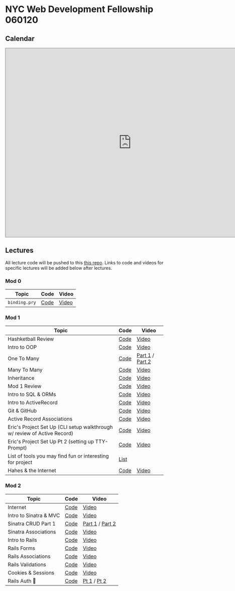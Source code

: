 # NYC Web Development Fellowship 060120

## Calendar
<iframe src="https://calendar.google.com/calendar/b/1/embed?height=600&amp;wkst=1&amp;bgcolor=%23ffffff&amp;ctz=America%2FNew_York&amp;src=ZmxhdGlyb25zY2hvb2wuY29tX2FidWZrMHRmMzZ0Z2J2NzdxMnY0OHM4NDBrQGdyb3VwLmNhbGVuZGFyLmdvb2dsZS5jb20&amp;src=ZmxhdGlyb25zY2hvb2wuY29tX2JlYXQ4Y3BlbTlwamxyZHRjazk4bW03YXFvQGdyb3VwLmNhbGVuZGFyLmdvb2dsZS5jb20&amp;src=ZW4udXNhI2hvbGlkYXlAZ3JvdXAudi5jYWxlbmRhci5nb29nbGUuY29t&amp;color=%23EF6C00&amp;color=%23EF6C00&amp;color=%230B8043&amp;mode=WEEK" style="border:solid 1px #777" width="800" height="600" frameborder="0" scrolling="no"></iframe>

## Lectures
All lecture code will be pushed to this [this repo](https://github.com/learn-co-students/nyc04-seng-ft-053120). Links to code and videos for specific lectures will be added below after lectures.

### Mod 0
| Topic            | Code                | Video                |
| -----            | ----                | -----                |
| `binding.pry` | [Code](https://github.com/learn-co-students/nyc04-seng-ft-053120/tree/master/00-binding-pry) | [Video](https://wework.zoom.com/rec/play/upAtf-mqrD83GYWT5QSDAfV8W9S8Jqqs1SBP8vcJzRq9WiYHNVaub7EWMOOho2qYCDBUF-kcLw57U_bp) |


### Mod 1
| Topic            | Code                | Video                |
| -----            | ----                | -----                |
|Hashketball Review|[Code](https://github.com/learn-co-students/nyc04-seng-ft-053120/tree/master/01-hashketball-review)|[Video](https://youtu.be/_4xeOgqwi8w)|
| Intro to OOP | [Code](https://github.com/learn-co-students/nyc04-seng-ft-053120/tree/master/02-intro-to-oo) | [Video](https://wework.zoom.com/rec/play/75B5dez-pjw3GdfD4QSDV_ZwW9XoLK2shHNL_KYNmh7nVHdQZlCgYrNDZEbM59Xv6EBgd2oH5Uxdavc) |
|One To Many|[Code](https://github.com/learn-co-students/nyc04-seng-ft-053120/tree/master/03-one-to-many)|[Part 1](https://youtu.be/Jo4ixc3raNk) / [Part 2](https://wework.zoom.com/rec/play/u8Ikdr_9_DM3T9actQSDBvcqW425e62sg3Ae_PpcyBuxACUBZwf3YbtAMLa8p8wt7wlMQUBov5EW4rUx)|
| Many To Many | [Code](https://github.com/learn-co-students/nyc04-seng-ft-053120/tree/master/04-many-to-many%20) | [Video](https://wework.zoom.com/rec/play/75UsIuiu_Ds3H4XEuQSDAad9W9Xueqms1SIe-_EEyE28UHYHM1ahZLsRYoIB4qilynj9_IAMOkHb19E) |
| Inheritance | [Code](https://github.com/learn-co-students/nyc04-seng-ft-053120/tree/master/05-inheritance) | [Video](https://wework.zoom.com/rec/play/u5Z5Ieyh_zI3G4GUsQSDBqV7W46_f6msgCMe-fZYnku2U3MDO1P3ZLAXNLGJpXaf1XgxIH7jPcxwKF2d) |
| Mod 1 Review | [Code](https://github.com/learn-co-students/nyc04-seng-ft-053120/tree/master/silicon-valley-code-challenge) | [Video](https://wework.zoom.com/rec/play/uZwtcO39_TM3TtKSsQSDB6BxW467LPmsgHVKr_cOzk-yBngAZgemZucUYLN6eLwbp2X3GYzfvalssiI2)|
| Intro to SQL & ORMs | [Code](https://github.com/learn-co-students/nyc04-seng-ft-053120/tree/master/06-intro-to-sql-and-orms)| [Video](https://wework.zoom.com/rec/play/uZx7c-qtqDo3SYXBuQSDU_5-W47vLv2s1yNK8_sFyUy3U3RROwb1ZOREarftlPCi3BeiyIxGhDQ_nrhI)|
| Intro to ActiveRecord | [Code](https://github.com/learn-co-students/nyc04-seng-ft-053120/tree/master/07-intro-to-activerecord) | [Video](https://wework.zoom.com/rec/play/6cZ_dLz-_T43Tt2StgSDAvYoW9W7e6-sgXMcqfQIzR3kVndQMQekMLpBNLDJXSYKjjE0kdLoiYQ6k0Wc) |
| Git & GitHub | [Code](https://github.com/learn-co-students/nyc04-seng-ft-053120/tree/master/08-intro-to-git) | [Video](https://wework.zoom.com/rec/play/vpctdu39-jg3H4HA4gSDA6B8W9ToJ_qs1SIWq_NfxUa8WnELNgL1YLdAYiJXkH4Q8GuPadXLZAP9cGY) |
| Active Record Associations |[Code](https://github.com/learn-co-students/nyc04-seng-ft-053120/tree/master/09-activerecord-associations) | [Video](https://youtu.be/X_g503bSZao) |
| Eric's Project Set Up (CLI setup walkthrough w/ review of Active Record)| [Code](https://github.com/learn-co-students/dumbo-se-030920/tree/master/10-cli-project) | [Video](https://wework.zoom.us/rec/play/vcJ-Jriu_Wk3HdTG4wSDCqd8W47uL_-s0idNqfMJzRu8AnkLNFbyNbYUNOU4w5RoxsTVA_1M7qQdoUHP?startTime=1584989425000) |
| Eric's Project Set Up Pt 2 (setting up TTY-Prompt) | [Code](https://github.com/learn-co-students/dumbo-se-030920/tree/master/11-tty-prompt) | [Video](https://wework.zoom.com/rec/share/3JNKcYDa3CRIGI3K0H3ef58oIb7paaa81yUc-aYKyk8_HqzE5-mnadO6w9rCA_PZ?startTime=1585064144000) |
| List of tools you may find fun or interesting for project | [List](https://github.com/learn-co-students/nyc04-seng-ft-053120/tree/master/10-project-optional-tools-list)||
| Hahes & the Internet | [Code](https://github.com/learn-co-students/nyc04-seng-ft-053120/tree/master/11-hashes-and-the-internet)| [Video](https://wework.zoom.com/rec/play/68Usf739rj83G9fE4QSDAPZ-W9TuKqus03Afr6IFxRyyVHIDZADyYbZBYOVqaEGTIkxBoSi9NY-Y1QyO) |



### Mod 2
| Topic            | Code                | Video                |
| -----            | ----                | -----                |
| Internet | [Code](https://github.com/learn-co-students/nyc04-seng-ft-053120/tree/master/12-intro-to-the-internet) | [Video](https://wework.zoom.com/rec/play/uZ18f--prT43G9SQtASDVPUoW9W9K6us1HcfrKIOzEq0W3RSNVSlZ7cbarZ_zyEtIh5maq2N9e4uGz_K) |
| Intro to Sinatra & MVC | [Code](https://github.com/learn-co-students/nyc04-seng-ft-053120/tree/master/13-intro-to-sinatra-and-mvc) | [Video](https://youtu.be/cRAREtibITM) |
| Sinatra CRUD Part 1 | [Code](https://github.com/learn-co-students/nyc04-seng-ft-053120/tree/master/14-sinatra-crud) | [Part 1](https://youtu.be/igepy8r0kNI) / [Part 2](https://youtu.be/UHpeGFg6mRs) |
| Sinatra Associations | [Code](https://github.com/learn-co-students/nyc04-seng-ft-053120/tree/master/15-sinatra-associations) | [Video](https://youtu.be/wFUvtAhVs50) |
| Intro to Rails | [Code](https://github.com/learn-co-students/nyc04-seng-ft-053120/tree/master/16-intro-to-rails) | [Video](https://youtu.be/dGn7cdPxppU) |
| Rails Forms | [Code](https://github.com/learn-co-students/nyc04-seng-ft-053120/tree/master/17-rails-forms) | [Video](https://youtu.be/0Vaz_LN65fg)|
| Rails Associations | [Code](https://github.com/learn-co-students/nyc04-seng-ft-053120/tree/master/18-rails-associations) | [Video](https://youtu.be/kzlYNA99aLw) |
| Rails Validations | [Code](https://github.com/learn-co-students/nyc04-seng-ft-053120/tree/master/19-rails-validations) | [Video](https://youtu.be/q9ph2sfTMZ8) |
| Cookies & Sessions | [Code](https://github.com/learn-co-students/nyc04-seng-ft-053120/tree/master/20-sessions-cookies) | [Video](https://flatironschool.zoom.us/rec/play/7sUvfuz5-zg3EoGcsQSDVqJ7W9S1ff6s2nBN_6cJz0-3UiJVN1f1MrtDa-oRufBxYatsSMk6KQuIc49_?continueMode=true&_x_zm_rtaid=S54H4hqtS7mtl3Y-zqxjZg.1595451357001.7f3a7be281dd65064cd4cdeaaefbcb03&_x_zm_rhtaid=625)|
| Rails Auth 🔐 | [Code](https://github.com/learn-co-students/nyc04-seng-ft-053120/tree/master/21-auth) | [Pt 1](https://youtu.be/QEgy1Wj6maI) / [Pt 2](https://youtu.be/cPZtsNW1PVI) |

